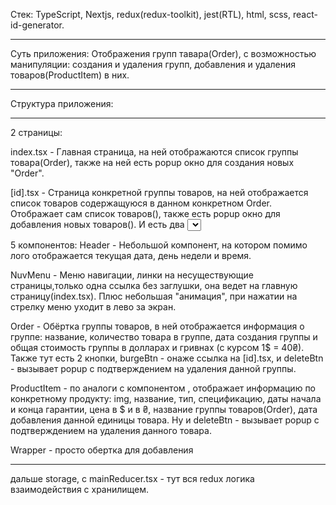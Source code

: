 Стек: TypeScript, Nextjs, redux(redux-toolkit), jest(RTL), html, scss, react-id-generator.

---

Суть приложения: Отображения групп тавара(Order), с возможностью манипуляции: создания и удаления групп, добавления и удаления товаров(ProductItem) в них.

---

Cтруктура приложения:

---


2 страницы:

index.tsx - Главная страница, на ней отображаются список группы товара(Order), также на ней есть popup окно для создания новых "Order".

[id].tsx - Страница конкретной группы товаров, на ней отображается список товаров содержащуюся в данном конкретном Order. Отображает сам список товаров(<ProductItem/>), также есть popup окно для добавления новых товаров(<ProductItem/>). И есть два <select/> для фильтрации товара по "типам" и "спецификациям".

5 компонентов:
Header - Небольшой компонент, на котором помимо лого отображается текущая дата, день недели и время.

NuvMenu - Меню навигации, линки на несуществующие страницы,только одна ссылка без заглушки, она ведет на главную страницу(index.tsx). Плюс небольшая "анимация", при нажатии на стрелку меню уходит в лево за экран.

Order - Обёртка группы товаров, в ней отображается информация о группе: название, количество товара в группе, дата создания группы и общая стоимость группы в долларах и гривнах (с курсом 1$ = 40₴). Также тут есть 2 кнопки, burgeBtn - онаже ссылка на [id].tsx, и deleteBtn - вызывает popup с подтверждением на удаления данной группы.

ProductItem - по аналоги с компонентом <Order/>, отображает информацию по конкретному продукту: img, название, тип, спецификацию, даты начала и конца гарантии, цена в $ и в ₴, название группы товаров(Order), дата добавления данной единицы товара. Ну и deleteBtn - вызывает popup с подтверждением на удаления данного товара.

Wrapper - просто обертка для добавления <NuvMenu />

---

дальше storage, с mainReducer.tsx - тут вся redux логика взаимодействия с хранилищем.
